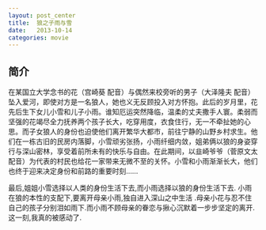 ```yaml
---
layout: post_center
title:  狼之子雨与雪
date:   2013-10-14  
categories: movie
---
```


## 简介
在某国立大学念书的花（宫崎葵 配音）与偶然来校旁听的男子（大泽隆夫 配音）坠入爱河，即使对方是一名狼人，她也义无反顾投入对方怀抱。此后的岁月里，花先后生下女儿小雪和儿子小雨。谁知厄运突然降临，温柔的丈夫撒手人寰。柔弱而坚强的花竭尽全力抚养两个孩子长大，吃穿用度，衣食住行，无一不牵扯她的心思。而子女狼人的身份也迫使他们离开繁华大都市，前往宁静的山野乡村求生。他们在一栋古旧的民房内落脚，小雪顽劣张扬，小雨纤细内敛，姐弟俩以狼的身姿穿行与深山密林，享受着前所未有的快乐与自由。在此期间，以韭崎爷爷（菅原文太 配音）为代表的村民也给花一家带来无微不至的关怀。小雪和小雨渐渐长大，他们也终于迎来决定身份和前路的重要时刻……


最后,姐姐小雪选择以人类的身份生活下去,而小雨选择以狼的身份生活下去. 小雨在狼的本性的支配下,要离开母亲小雨,独自进入深山之中生活 .母亲小花与忍不住自己的孩子分别泪如雨下.而小雨不顾母亲的眷恋与揪心沉默着一步步坚定的离开. 这一刻,我真的被感动了.
